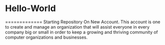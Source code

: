 # Hello-World
=============
Starting Repository On New Account.
This account is one to create and manage an organization that will assist everyone in every company big or small in order to keep a growing and thriving community of computer organizations and businesses.
